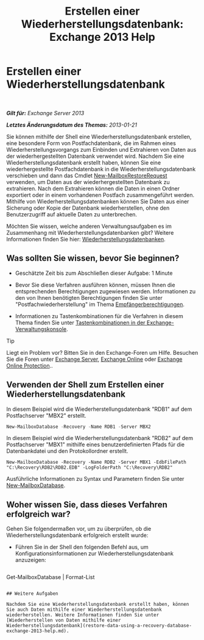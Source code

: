 ﻿---
title: 'Erstellen einer Wiederherstellungsdatenbank: Exchange 2013 Help'
TOCTitle: Erstellen einer Wiederherstellungsdatenbank
ms:assetid: 34d87491-b7b7-44a9-8d69-e1a9c1fe5852
ms:mtpsurl: https://technet.microsoft.com/de-de/library/Ee332321(v=EXCHG.150)
ms:contentKeyID: 50475447
ms.date: 05/22/2018
mtps_version: v=EXCHG.150
ms.translationtype: MT
---

# Erstellen einer Wiederherstellungsdatenbank

 

_**Gilt für:** Exchange Server 2013_

_**Letztes Änderungsdatum des Themas:** 2013-01-21_

Sie können mithilfe der Shell eine Wiederherstellungsdatenbank erstellen, eine besondere Form von Postfachdatenbank, die im Rahmen eines Wiederherstellungsvorgangs zum Einbinden und Extrahieren von Daten aus der wiederhergestellten Datenbank verwendet wird. Nachdem Sie eine Wiederherstellungsdatenbank erstellt haben, können Sie eine wiederhergestellte Postfachdatenbank in die Wiederherstellungsdatenbank verschieben und dann das Cmdlet [New-MailboxRestoreRequest](https://technet.microsoft.com/de-de/library/ff829875\(v=exchg.150\)) verwenden, um Daten aus der wiederhergestellten Datenbank zu extrahieren. Nach dem Extrahieren können die Daten in einen Ordner exportiert oder in einem vorhandenen Postfach zusammengeführt werden. Mithilfe von Wiederherstellungsdatenbanken können Sie Daten aus einer Sicherung oder Kopie der Datenbank wiederherstellen, ohne den Benutzerzugriff auf aktuelle Daten zu unterbrechen.

Möchten Sie wissen, welche anderen Verwaltungsaufgaben es im Zusammenhang mit Wiederherstellungsdatenbanken gibt? Weitere Informationen finden Sie hier: [Wiederherstellungsdatenbanken](recovery-databases-exchange-2013-help.md).

## Was sollten Sie wissen, bevor Sie beginnen?

  - Geschätzte Zeit bis zum Abschließen dieser Aufgabe: 1 Minute

  - Bevor Sie diese Verfahren ausführen können, müssen Ihnen die entsprechenden Berechtigungen zugewiesen werden. Informationen zu den von Ihnen benötigten Berechtigungen finden Sie unter "Postfachwiederherstellung" im Thema [Empfängerberechtigungen](recipients-permissions-exchange-2013-help.md).

  - Informationen zu Tastenkombinationen für die Verfahren in diesem Thema finden Sie unter [Tastenkombinationen in der Exchange-Verwaltungskonsole](keyboard-shortcuts-in-the-exchange-admin-center-exchange-online-protection-help.md).


> [!TIP]
> Liegt ein Problem vor? Bitten Sie in den Exchange-Foren um Hilfe. Besuchen Sie die Foren unter <A href="https://go.microsoft.com/fwlink/p/?linkid=60612">Exchange Server</A>, <A href="https://go.microsoft.com/fwlink/p/?linkid=267542">Exchange Online</A> oder <A href="https://go.microsoft.com/fwlink/p/?linkid=285351">Exchange Online Protection</A>..



## Verwenden der Shell zum Erstellen einer Wiederherstellungsdatenbank

In diesem Beispiel wird die Wiederherstellungsdatenbank "RDB1" auf dem Postfachserver "MBX2" erstellt.

```powershell
New-MailboxDatabase -Recovery -Name RDB1 -Server MBX2
```

In diesem Beispiel wird die Wiederherstellungsdatenbank "RDB2" auf dem Postfachserver "MBX1" mithilfe eines benutzerdefinierten Pfads für die Datenbankdatei und den Protokollordner erstellt.

    New-MailboxDatabase -Recovery -Name RDB2 -Server MBX1 -EdbFilePath "C:\Recovery\RDB2\RDB2.EDB" -LogFolderPath "C:\Recovery\RDB2"

Ausführliche Informationen zu Syntax und Parametern finden Sie unter [New-MailboxDatabase](https://technet.microsoft.com/de-de/library/aa997976\(v=exchg.150\)).

## Woher wissen Sie, dass dieses Verfahren erfolgreich war?

Gehen Sie folgendermaßen vor, um zu überprüfen, ob die Wiederherstellungsdatenbank erfolgreich erstellt wurde:

  - Führen Sie in der Shell den folgenden Befehl aus, um Konfigurationsinformationen zur Wiederherstellungsdatenbank anzuzeigen:
    
    ```powershell
Get-MailboxDatabase <RecoveryDatabaseName> | Format-List
```

## Weitere Aufgaben

Nachdem Sie eine Wiederherstellungsdatenbank erstellt haben, können Sie auch Daten mithilfe einer Wiederherstellungsdatenbank wiederherstellen. Weitere Informationen finden Sie unter [Wiederherstellen von Daten mithilfe einer Wiederherstellungsdatenbank](restore-data-using-a-recovery-database-exchange-2013-help.md).

